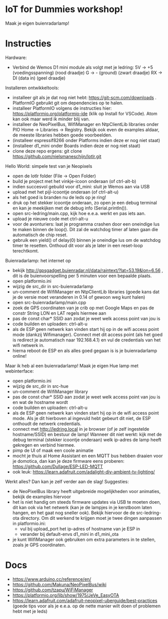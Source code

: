 # IoT for Dummies workshop!
Maak je eigen buienradarlamp!

# Instructies
Hardware:
- Verbind de Wemos D1 mini module als volgt met je ledring:
5V -> +5 (voedingsspanning) (rood draadje)
G -> - (ground) (zwart draadje)
RX -> DI (data in) (geel draadje)

Installeren ontwikkeltools:
- installeer git als je dat nog niet hebt: https://git-scm.com/downloads . PlatformIO gebruikt git om dependencies op te halen.
- installeer PlatformIO volgens de instructies hier: https://platformio.org/platformio-ide (klik op Install for VSCode). Atom kan ook maar werd ik minder blij van.
- installeer de NeoPixelBus, WifiManager en NtpClientLib libraries onder PIO Home -> Libraries -> Registry. Bekijk ook even de examples aldaar, de meeste libraries hebben goede voorbeelden.
- (installeer espressif8266 onder Platforms indien deze er nog niet staat)
- (installeer d1_mini onder Boards indien deze er nog niet staat)
- clone deze repo ergens: git clone https://github.com/nielsmaneschijn/lotlr.git 

Hello World: simpele test van je Neopixels
- open de lotlr folder (File -> Open Folder)
- build je project met het vinkje-icoon onderaan (of ctrl-alt-b)
- indien succesvol gebuild voor d1_mini: sluit je Wemos aan via USB
- upload met het pijl-icoontje onderaan (of ctrl-alt-u)
- als het goed is branden nu de leds op je ring!
- druk op het stekker icoontje onderaan, zo open je een debug terminal en kan je meekijken met de debug info (Serial.println()).
- open src-ledring/main.cpp, kijk hoe e.e.a. werkt en pas iets aan. 
- upload je nieuwe code met ctrl-alt-u
- voor de avonturiers: laat je programma crashen door een oneindige lus te maken binnen de loop(). Dit zal de watchdog timer af laten gaan die automatisch de chip reset.
- gebruik een yield() of delay(0) binnen je oneindige lus om de watchdog timer te resetten. Onthoud dit voor als je later in een reset-loop terechtkomt.

Buienradarlamp: het internet op
- bekijk http://gpsgadget.buienradar.nl/data/raintext/?lat=53.19&lon=6.56 , dit is de buienvoorspelling per 5 minuten voor een bepaalde plaats.
- open platformio.ini
- wijzig de src_dir in src-buienradarlamp
- un-comment de WifiManager en NtpClientLib libraries (goede kans dat je de versie moet veranderen in 0.14 of gewoon weg kunt halen)
- open src-buienradarlamp/main.cpp
- zoek de GPS coordinaten van je crib op met Google Maps en pas de constr String LON en LAT regels hiermee aan
- pas de const char* SSID aan zodat je weet welk access point van jou is
- code builden en uploaden: ctrl-alt-u
- als de ESP geen netwerk kan vinden start hij op in de wifi access point mode (dankzij Wifimanager). Connect met dit access point (als het goed is redirect je automatisch naar 192.168.4.1) en vul de credentials van het wifi netwerk in. 
- hierna reboot de ESP en als alles goed gegaan is is je buienradarlamp online!

Maar ik heb al een buienradarlamp!
Maak je eigen Hue lamp met webinterface:
- open platformio.ini
- wijzig de src_dir in src-hue
- un-comment de WifiManager library
- pas de const char* SSID aan zodat je weet welk access point van jou is en wat de hostname wordt
- code builden en uploaden: ctrl-alt-u
- als de ESP geen netwerk kan vinden start hij op in de wifi access point mode. Als je dit hierboven al ingevuld hebt gebeurt dit niet, de ESP onthoudt de netwerk credentials.
- connect met http://ledring.local in je browser (of je zelf ingestelde hostname/SSID) en bestuur de lamp! Wanneer dit niet werkt: kijk met de debug terminal (stekker icoontje onderaan) welk ip-adres de lamp heeft gekregen en verbind hiermee.
- pimp de UI of maak een coole animatie
- mocht je thuis al Home Assistant en een MQTT bus hebben draaien voor je domotica, dan kan je deze firmware eens proberen: https://github.com/Dullage/ESP-LED-MQTT
- ook leuk: https://learn.adafruit.com/adalight-diy-ambient-tv-lighting/

Werkt alles? Dan kan je zelf verder aan de slag!
Suggesties:
- de NeoPixelBus library heeft uitgebreide mogelijkheden voor animaties, bekijk de examples hiervoor
- het is niet handig om steeds firmware updates via USB te moeten doen, dit kan ook via het netwerk (kan je de lampjes in je kerstboom laten hangen, en het gaat nog sneller ook). Bekijk hiervoor de de src-ledring-ota directory. Om dit werkend te krijgen moet je twee dingen aanpassen in platformio.ini:
  - vul bij upload_port het ip-adres of hostname van je ESP in
  - verander bij default-envs d1_mini in d1_mini_ota
- je kunt WifiManager ook gebruiken om extra parameters in te stellen, zoals je GPS coordinaten.

# Docs
- https://www.arduino.cc/reference/en/
- https://github.com/Makuna/NeoPixelBus/wiki
- https://github.com/tzapu/WiFiManager
- https://platformio.org/lib/show/1975/JeVe_EasyOTA
- https://learn.adafruit.com/adafruit-neopixel-uberguide/best-practices (goede tips voor als je e.e.a. op de nette manier wilt doen of problemen hebt met je leds)